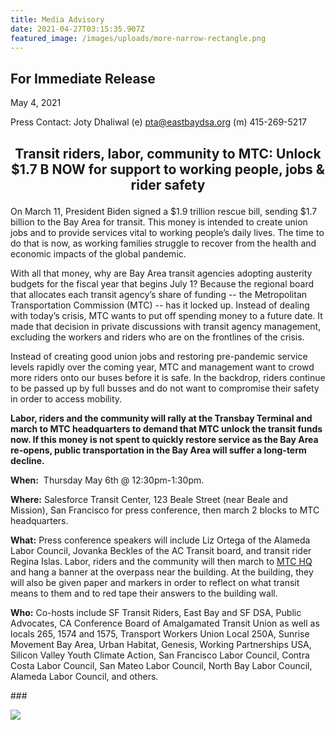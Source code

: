 ```yaml
---
title: Media Advisory
date: 2021-04-27T03:15:35.907Z
featured_image: /images/uploads/more-narrow-rectangle.png
---
```

<!--StartFragment-->

## For Immediate Release

May 4, 2021

Press Contact: Joty Dhaliwal (e) [pta@eastbaydsa.org](mailto:pta@eastbaydsa.org) (m) 415-269-5217

## <p style="text-align: center;">Transit riders, labor, community to MTC: Unlock $1.7 B NOW for support to working people, jobs & rider safety</p>

On March 11, President Biden signed a $1.9 trillion rescue bill, sending $1.7 billion to the Bay Area for transit. This money is intended to create union jobs and to provide services vital to working people’s daily lives. The time to do that is now, as working families struggle to recover from the health and economic impacts of the global pandemic.

With all that money, why are Bay Area transit agencies adopting austerity budgets for the fiscal year that begins July 1? Because the regional board that allocates each transit agency’s share of funding -- the Metropolitan Transportation Commission (MTC) -- has it locked up. Instead of dealing with today’s crisis, MTC wants to put off spending money to a future date. It made that decision in private discussions with transit agency management, excluding the workers and riders who are on the frontlines of the crisis.

Instead of creating good union jobs and restoring pre-pandemic service levels rapidly over the coming year, MTC and management want to crowd more riders onto our buses before it is safe. In the backdrop, riders continue to be passed up by full busses and do not want to compromise their safety in order to access mobility.

**Labor, riders and the community will rally at the Transbay Terminal and march to MTC headquarters to demand that MTC unlock the transit funds now. If this money is not spent to quickly restore service as the Bay Area re-opens, public transportation in the Bay Area will suffer a long-term decline.**

**When:**  Thursday May 6th @ 12:30pm-1:30pm. 

**Where:** Salesforce Transit Center, 123 Beale Street (near Beale and Mission), San Francisco for press conference, then march 2 blocks to MTC headquarters.

**What:** Press conference speakers will include Liz Ortega of the Alameda Labor Council, Jovanka Beckles of the AC Transit board, and transit rider Regina Islas. Labor, riders and the community will then march to [MTC HQ](https://www.google.com/maps/@37.7879997,-122.3919422,3a,75y,124.88h,82.44t/data=!3m7!1e1!3m5!1s8tOyoZhjCby23sZm83HkdQ!2e0!6shttps:%2F%2Fstreetviewpixels-pa.googleapis.com%2Fv1%2Fthumbnail%3Fpanoid%3D8tOyoZhjCby23sZm83HkdQ%26cb_client%3Dmaps_sv.tactile.gps%26w%3D203%26h%3D100%26yaw%3D224.81616%26pitch%3D0%26thumbfov%3D100!7i16384!8i8192) and hang a banner at the overpass near the building. At the building, they will also be given paper and markers in order to reflect on what transit means to them and to red tape their answers to the building wall.

**Who:** Co-hosts include SF Transit Riders, East Bay and SF DSA, Public Advocates, CA Conference Board of Amalgamated Transit Union as well as locals 265, 1574 and 1575, Transport Workers Union Local 250A, Sunrise Movement Bay Area, Urban Habitat, Genesis, Working Partnerships USA, Silicon Valley Youth Climate Action, San Francisco Labor Council, Contra Costa Labor Council, San Mateo Labor Council, North Bay Labor Council, Alameda Labor Council, and others.

\###

![](/images/uploads/hey-mtc-event-flyer.png)

<!--EndFragment-->
